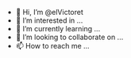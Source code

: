 - 👋 Hi, I’m @elVictoret
- 👀 I’m interested in ...
- 🌱 I’m currently learning ...
- 💞️ I’m looking to collaborate on ...
- 📫 How to reach me ...

<!---
elVictoret/elVictoret is a ✨ special ✨ repository because its `README.md` (this file) appears on your GitHub profile.
You can click the Preview link to take a look at your changes.
--->
